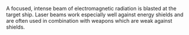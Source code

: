 A focused, intense beam of electromagnetic radiation is blasted at the target ship. Laser beams work especially well against energy shields and are often used in combination with weapons which are weak against shields.